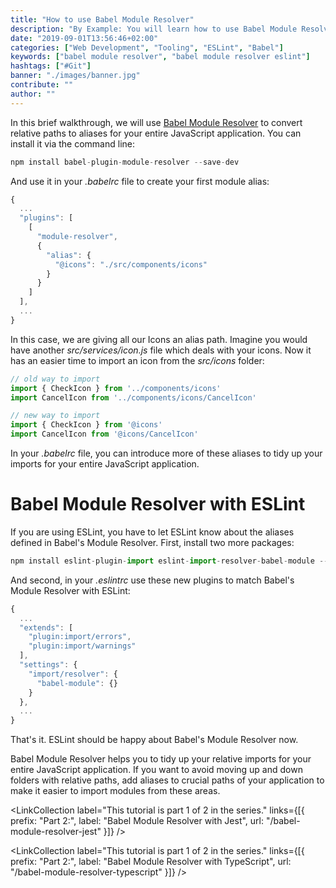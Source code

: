 ```yaml
---
title: "How to use Babel Module Resolver"
description: "By Example: You will learn how to use Babel Module Resolver for your JavaScript application to convert absolute/relative paths to aliases. We will also cover ESLint ..."
date: "2019-09-01T13:56:46+02:00"
categories: ["Web Development", "Tooling", "ESLint", "Babel"]
keywords: ["babel module resolver", "babel module resolver eslint"]
hashtags: ["#Git"]
banner: "./images/banner.jpg"
contribute: ""
author: ""
---
```


<Sponsorship />

<ByExample />

In this brief walkthrough, we will use [Babel Module Resolver](https://github.com/tleunen/babel-plugin-module-resolver) to convert relative paths to aliases for your entire JavaScript application. You can install it via the command line:

```javascript
npm install babel-plugin-module-resolver --save-dev
```

And use it in your *.babelrc* file to create your first module alias:

```javascript
{
  ...
  "plugins": [
    [
      "module-resolver",
      {
        "alias": {
          "@icons": "./src/components/icons"
        }
      }
    ]
  ],
  ...
}
```

In this case, we are giving all our Icons an alias path. Imagine you would have another *src/services/icon.js* file which deals with your icons. Now it has an easier time to import an icon from the *src/icons* folder:

```javascript
// old way to import
import { CheckIcon } from '../components/icons'
import CancelIcon from '../components/icons/CancelIcon'

// new way to import
import { CheckIcon } from '@icons'
import CancelIcon from '@icons/CancelIcon'
```

In your *.babelrc* file, you can introduce more of these aliases to tidy up your imports for your entire JavaScript application.

# Babel Module Resolver with ESLint

If you are using ESLint, you have to let ESLint know about the aliases defined in Babel's Module Resolver. First, install two more packages:

```javascript
npm install eslint-plugin-import eslint-import-resolver-babel-module --save-dev
```

And second, in your *.eslintrc* use these new plugins to match Babel's Module Resolver with ESLint:

```javascript
{
  ...
  "extends": [
    "plugin:import/errors",
    "plugin:import/warnings"
  ],
  "settings": {
    "import/resolver": {
      "babel-module": {}
    }
  },
  ...
}
```

That's it. ESLint should be happy about Babel's Module Resolver now.

<Divider />

Babel Module Resolver helps you to tidy up your relative imports for your entire JavaScript application. If you want to avoid moving up and down folders with relative paths, add aliases to crucial paths of your application to make it easier to import modules from these areas.

<LinkCollection label="This tutorial is part 1 of 2 in the series." links={[{ prefix: "Part 2:", label: "Babel Module Resolver with Jest", url: "/babel-module-resolver-jest" }]} />

<LinkCollection label="This tutorial is part 1 of 2 in the series." links={[{ prefix: "Part 2:", label: "Babel Module Resolver with TypeScript", url: "/babel-module-resolver-typescript" }]} />